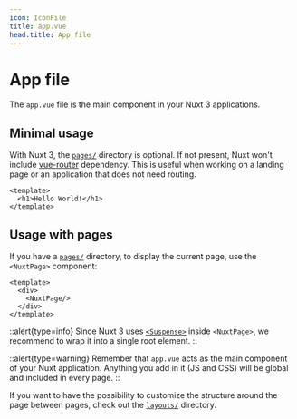 ```yaml
---
icon: IconFile
title: app.vue
head.title: App file
---
```


# App file

The `app.vue` file is the main component in your Nuxt 3 applications.

## Minimal usage

With Nuxt 3, the [`pages/`](/docs/directory-structure/pages) directory is optional. If not present, Nuxt won't include [vue-router](https://next.router.vuejs.org/) dependency. This is useful when working on a landing page or an application that does not need routing.

```vue [app.vue]
<template>
  <h1>Hello World!</h1>
</template>
```

## Usage with pages

If you have a [`pages/`](/docs/directory-structure/pages) directory, to display the current page, use the `<NuxtPage>` component:

```vue [app.vue]
<template>
  <div>
    <NuxtPage/>
  </div>
</template>
```

::alert{type=info}
Since Nuxt 3 uses [`<Suspense>`](https://v3.vuejs.org/guide/migration/suspense.html) inside `<NuxtPage>`, we recommend to wrap it into a single root element.
::

::alert{type=warning}
Remember that `app.vue` acts as the main component of your Nuxt application. Anything you add in it (JS and CSS) will be global and included in every page.
::

If you want to have the possibility to customize the structure around the page between pages, check out the [`layouts/`](/docs/directory-structure/layouts) directory.

